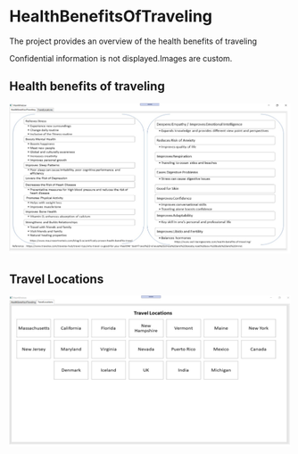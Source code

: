 # HealthBenefitsOfTraveling

The project provides an overview of the health benefits of traveling 

Confidential information is not displayed.Images are custom.

## Health benefits of traveling
![image](HealthBenefits.png)

## Travel Locations
![image](Travel.png)
